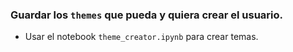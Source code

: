 ### Guardar los `themes` que pueda y quiera crear el usuario.
- Usar el notebook `theme_creator.ipynb` para crear temas.